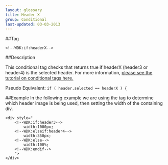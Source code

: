 ```yaml
---
layout: glossary
title: Header X
group: Conditional
last-updated: 03-03-2013
---
```



##Tag

`<!--WDK:if:headerX-->`

##Description

This conditional tag checks that returns true if headerX (header3 or header4) is the selected header.
For more information, [please see the tutorial on conditional tags here.](/pages/tutorials/12conditional-tags.html)

Pseudo Equivalent:
`if ( header.selected == headerX ) {`

##Example
In the following example we are using the tag to determine which header image is being used, then setting the width of the containing div.

```
<div style="
	<!--WDK:if:header3--> 
		width:1000px;
	<!--WDK:elseif:header4-->
		width:350px;
	<!--WDK:else-->
		width:100%;
	<!--WDK:endif-->
	">
</div>
```